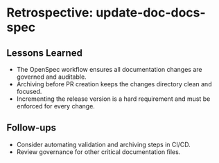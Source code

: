 # Retrospective: update-doc-docs-spec

## Lessons Learned
- The OpenSpec workflow ensures all documentation changes are governed and auditable.
- Archiving before PR creation keeps the changes directory clean and focused.
- Incrementing the release version is a hard requirement and must be enforced for every change.

## Follow-ups
- Consider automating validation and archiving steps in CI/CD.
- Review governance for other critical documentation files.
